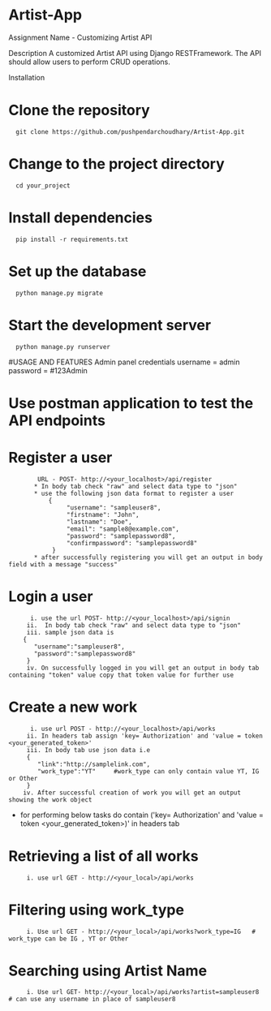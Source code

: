 # Artist-App
Assignment Name - Customizing Artist API 

Description 
A customized Artist API using Django RESTFramework. The API should allow users to perform CRUD operations.

Installation 
# Clone the repository
      git clone https://github.com/pushpendarchoudhary/Artist-App.git

# Change to the project directory
      cd your_project

# Install dependencies
      pip install -r requirements.txt

# Set up the database
      python manage.py migrate

# Start the development server
      python manage.py runserver

#USAGE AND FEATURES 
      Admin panel credentials
      username = admin
      password = #123Admin

# Use postman application to test the API endpoints 

# Register a user
            URL - POST- http://<your_localhost>/api/register
           * In body tab check "raw" and select data type to "json"
           * use the following json data format to register a user 
               {
                    "username": "sampleuser8",
                    "firstname": "John",
                    "lastname": "Doe",
                    "email": "sample8@example.com",
                    "password": "samplepassword8",
                    "confirmpassword": "samplepassword8"
                }
           * after successfully registering you will get an output in body field with a message "success"
# Login a user
          i. use the url POST- http://<your_localhost>/api/signin
         ii.  In body tab check "raw" and select data type to "json"
         iii. sample json data is
        {
           "username":"sampleuser8",
           "password":"samplepassword8"
         }
         iv. On successfully logged in you will get an output in body tab containing "token" value copy that token value for further use

# Create a new work
          i. use url POST - http://<your_localhost>/api/works
         ii. In headers tab assign 'key= Authorization' and 'value = token <your_generated_token>'
         iii. In body tab use json data i.e 
         {
            "link":"http://samplelink.com",
            "work_type":"YT"     #work_type can only contain value YT, IG or Other
         }
        iv. After successful creation of work you will get an output showing the work object


* for performing below tasks do contain  ('key= Authorization' and 'value = token <your_generated_token>)' in headers tab

  
# Retrieving a list of all works
         i. use url GET - http://<your_local>/api/works
# Filtering using work_type 
         i. Use url GET - http://<your_local>/api/works?work_type=IG   # work_type can be IG , YT or Other 
# Searching using Artist Name 
         i. Use url GET- http://<your_local>/api/works?artist=sampleuser8  # can use any username in place of sampleuser8
